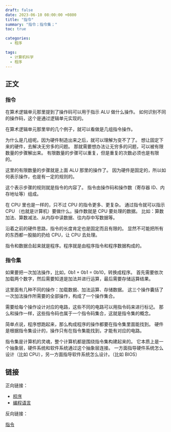 ```yaml
---
draft: false
date: 2023-06-10 08:00:00 +0800
title: "指令"
summary: "指令；指令集；"
toc: true

categories:
  - 程序

tags:
  - 计算机科学
  - 程序
---
```


## 正文

### 指令

在算术逻辑单元那里提到了操作码可以用于指示 ALU 做什么操作。
如何识别不同的操作码，这个是通过逻辑单元实现的。

在算术逻辑单元那里举的几个例子，就可以看做是几组指令操作。

为什么是几组呢。因为硬件制造出来之后，就可以理解为变不了了。
想让固定下来的硬件，去解决无穷多的问题。
那就需要想办法让无穷多的问题，可以被有限数量的步骤解出来。
有限数量的步骤可以重复，但是重复的次数必须也是有限的。

这里的有限数量的步骤就是上面 ALU 那里的操作了。
因为硬件是固定的，所以如何表示操作，也是有一定的规则的。

这个表示步骤的规则就是指令的内容了。
指令由操作码和操作数（寄存器 ID、内存地址等）组成。

在 CPU 里也是一样的，只不过 CPU 的指令更多、更复杂。
通过指令就可以指示 CPU （也就是计算机）要做什么。操作数就是 CPU 要处理的数据。
比如：算数加法、算数减法、从内存中读数据、往内存中写数据等。

沿着之前的硬件思路，指令的长度肯定也是固定而且有限的。
显然不可能把所有的东西都一股脑的扔给 CPU，让 CPU 去处理。

指令和数据合起来就是程序。程序就是由程序指令和程序数据构成的。

### 指令集

如果要把一次加法操作，比如，0b1 + 0b1 = 0b10，转换成程序。
首先需要依次加载两个数字，然后需要知道是加法并进行运算，最后需要存储运算结果。

这里面有几种不同的操作：加载数据、加法运算、存储数据。
这三个操作囊括了一次加法操作所需要的全部操作，构成了一个操作集合。

需要给每个操作设计对应的电路，这些不同的电路可以用指令码来进行标记。
那么和操作一样，这些指令码也属于一个指令码集合，这就是指令集的概念。

简单点说，程序想跑起来，那么构成程序的操作都要在指令集里面能找到。
硬件是根据指令集设计的，操作只有在指令集能找到，才能有对应的电路。

指令集是计算机的灵魂，整个计算机都是围绕指令集构建起来的。
它本质上是一个抽象层，硬件系统和软件系统通过这个抽象层连接。
一方面指导硬件系统怎么设计（比如 CPU），另一方面指导软件系统怎么设计。（比如 BIOS）

## 链接

正向链接：

- [程序](/post/computer-science/program/程序)
- [编程语言](/post/computer-science/program/编程语言)

反向链接：

[指令](/post/computer-science/program/指令)
